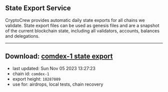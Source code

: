 ## State Export Service
CryptoCrew provides automatic daily state exports for all chains we validate. State export files can be used as genesis files and are a snapshot of the current blockchain state, including all validators, accounts, balances and delegations.

---
**Download: [comdex-1 state export](https://dl.ccvalidators.com/SERVICE/comdex/comdex-1_export_10287009.json)**
---

- last updated: Sun Nov 05 2023 13:27:23
- chain id: `comdex-1`
- export height: `10287009`
- use for: airdrops, local tests, chain recovery
